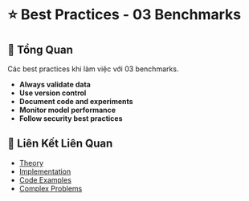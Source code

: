 # ⭐ Best Practices - 03 Benchmarks

## 🎯 Tổng Quan

Các best practices khi làm việc với 03 benchmarks.

- **Always validate data**
- **Use version control**
- **Document code and experiments**
- **Monitor model performance**
- **Follow security best practices**

## 🔗 Liên Kết Liên Quan

- [Theory](./THEORY_03_benchmarks.md)
- [Implementation](./IMPLEMENTATION_03_benchmarks.md)
- [Code Examples](./CODE_EXAMPLES_03_benchmarks.md)
- [Complex Problems](./COMPLEX_PROBLEMS.md)
